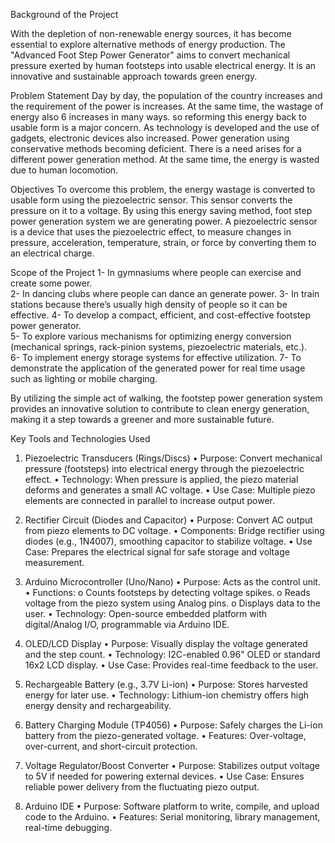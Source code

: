  Background of the Project 
  
With the depletion of non-renewable energy sources, it has become 
essential to explore alternative methods of energy production. The 
"Advanced Foot Step Power Generator" aims to convert mechanical 
pressure exerted by human footsteps into usable electrical energy. It is 
an innovative and sustainable approach towards green energy. 

 Problem Statement 
   Day by day, the population of the country increases and the 
requirement of the power is  increases. At the same time, the wastage 
of energy also 6 increases in many   ways. so reforming this energy 
back to usable form is a major concern. As technology is developed 
and the use of gadgets, electronic devices also increased. Power 
generation using conservative methods becoming deficient. There is a 
need arises for a different power generation method. At the same time, 
the energy is wasted due to human locomotion. 


Objectives 
To overcome this problem, the energy wastage is converted to usable 
form using the piezoelectric sensor. This sensor converts the pressure 
on it to a voltage. By using this energy saving method, foot step power 
generation system we are generating power. A piezoelectric sensor is a 
device that uses the piezoelectric effect, to measure changes in 
pressure, acceleration, temperature, strain, or force by converting them 
to an electrical charge. 
  
 
 
Scope of the Project 
1- In gymnasiums where people can exercise and create some power.  
2- In dancing clubs where people can dance an 
generate power. 
3-  In train stations because there’s usually high density of people so it 
can be effective. 
4- To develop a compact, efficient, and cost-effective footstep power 
generator.  
5-  To explore various mechanisms for optimizing energy conversion 
(mechanical springs, rack-pinion systems, piezoelectric materials, 
etc.).   
6- To implement energy storage systems for effective utilization. 
7-   To demonstrate the application of the generated power for real
time usage such as lighting or mobile charging. 
 
By utilizing the simple act of walking, the footstep power generation system 
provides an innovative solution to contribute to clean energy generation, 
making it a step towards a greener and more sustainable future. 

Key Tools and Technologies Used 
1. Piezoelectric Transducers (Rings/Discs) 
• Purpose: Convert mechanical pressure (footsteps) into electrical 
energy through the piezoelectric effect. 
• Technology: When pressure is applied, the piezo material deforms and 
generates a small AC voltage. 
• Use Case: Multiple piezo elements are connected in parallel to increase 
output power. 
 
2. Rectifier Circuit (Diodes and Capacitor) 
• Purpose: Convert AC output from piezo elements to DC voltage. 
• Components: Bridge rectifier using diodes (e.g., 1N4007), smoothing 
capacitor to stabilize voltage. 
• Use Case: Prepares the electrical signal for safe storage and voltage 
measurement. 
 
3. Arduino Microcontroller (Uno/Nano) 
• Purpose: Acts as the control unit. 
• Functions: 
o Counts footsteps by detecting voltage spikes. 
o Reads voltage from the piezo system using Analog pins. 
o Displays data to the user. 
• Technology: Open-source embedded platform with digital/Analog I/O, 
programmable via Arduino IDE. 
 4. OLED/LCD Display 
• Purpose: Visually display the voltage generated and the step count. 
• Technology: I2C-enabled 0.96" OLED or standard 16x2 LCD display. 
• Use Case: Provides real-time feedback to the user. 
 
5. Rechargeable Battery (e.g., 3.7V Li-ion) 
• Purpose: Stores harvested energy for later use. 
• Technology: Lithium-ion chemistry offers high energy density and 
rechargeability. 
 
6. Battery Charging Module (TP4056) 
• Purpose: Safely charges the Li-ion battery from the piezo-generated 
voltage. 
• Features: Over-voltage, over-current, and short-circuit protection. 
 
7. Voltage Regulator/Boost Converter 
• Purpose: Stabilizes output voltage to 5V if needed for powering 
external devices. 
• Use Case: Ensures reliable power delivery from the fluctuating piezo 
output. 
 
8. Arduino IDE 
 • Purpose: Software platform to write, compile, and upload code to the 
Arduino. 
• Features: Serial monitoring, library management, real-time debugging.
